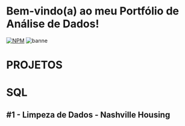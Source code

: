 # Bem-vindo(a) ao meu Portfólio de Análise de Dados!
[![NPM](https://img.shields.io/badge/author-luizhlcarvalho-blue)](https://www.linkedin.com/in/luiz-henrique-l-carvalho/)
![banne](https://github.com/luizhlcarvalho/assets/blob/main/banner.jpg)
# PROJETOS
# SQL
## #1 - Limpeza de Dados - Nashville Housing
